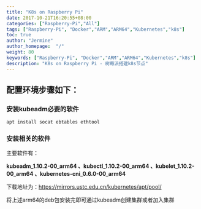 ```yaml
---
title: "K8s on Raspberry Pi"
date: 2017-10-21T16:20:55+08:00
categories: ["Raspberry-Pi","All"]
tags: ["Raspberry-Pi", "Docker","ARM","ARM64","Kubernetes","k8s"]
toc: true
author: "Jermine"
author_homepage:  "/"
weight: 80
keywords: ["Raspberry-Pi", "Docker","ARM","ARM64","Kubernetes","k8s"]
description: "K8s on Raspberry Pi - 树莓派搭建k8s节点"
---
```



## 配置环境步骤如下：

### 安装kubeadm必要的软件

```
apt install socat ebtables ethtool

```

### 安装相关的软件

主要软件有：

**kubeadm_1.10.2-00_arm64 、kubectl_1.10.2-00_arm64 、kubelet_1.10.2-00_arm64 、kubernetes-cni_0.6.0-00_arm64**

下载地址为：https://mirrors.ustc.edu.cn/kubernetes/apt/pool/

将上述arm64的deb包安装完即可通过kubeadm创建集群或者加入集群